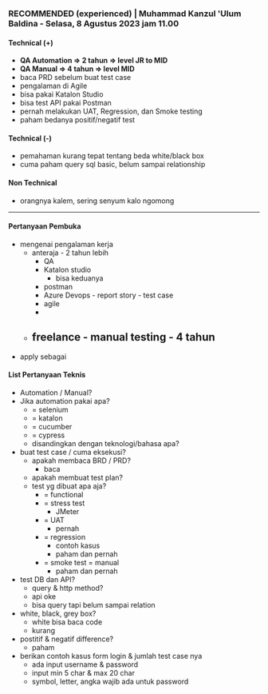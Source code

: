 ### **RECOMMENDED (experienced)** | Muhammad Kanzul 'Ulum Baldina - Selasa, 8 Agustus 2023 jam 11.00

#### Technical (+) 

- **QA Automation => 2 tahun => level JR to MID**  
- **QA Manual => 4 tahun => level MID**
- baca PRD sebelum buat test case
- pengalaman di Agile
- bisa pakai Katalon Studio
- bisa test API pakai Postman
- pernah melakukan UAT, Regression, dan Smoke testing
- paham bedanya positif/negatif test

#### Technical (-)  

- pemahaman kurang tepat tentang beda white/black box
- cuma paham query sql basic, belum sampai relationship

#### Non Technical  

- orangnya kalem, sering senyum kalo ngomong

---

#### Pertanyaan Pembuka

- mengenai pengalaman kerja  
	- anteraja - 2 tahun lebih
		- QA
		- Katalon studio
			- bisa keduanya
		- postman
		- Azure Devops - report story - test case
		- agile
		- 
	- freelance - manual testing - 4 tahun
		- 
- apply sebagai


#### List Pertanyaan Teknis

- Automation / Manual?  
- Jika automation pakai apa?
	- = selenium
	- = katalon
	- = cucumber
	- = cypress
	- disandingkan dengan teknologi/bahasa apa?
- buat test case / cuma eksekusi?
	- apakah membaca BRD / PRD?
		- baca
	- apakah membuat test plan?
	- test yg dibuat apa aja?
		- = functional
		- = stress test
			- JMeter
		- = UAT
			- pernah
		- = regression
			- contoh kasus
			- paham dan pernah
		- = smoke test = manual
			- paham dan pernah
- test DB dan API?
	- query & http method?
	- api oke
	- bisa query tapi belum sampai relation
- white, black, grey box?
	- white bisa baca code
	- kurang
- postitif & negatif difference?
	- paham
- berikan contoh kasus form login & jumlah test case nya
	- ada input username & password
	- input min 5 char & max 20 char
	- symbol, letter, angka wajib ada untuk password